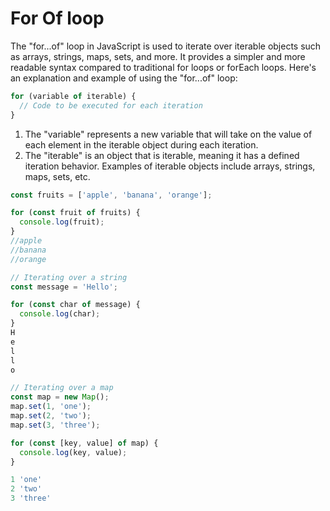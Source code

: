 # For Of loop
The "for...of" loop in JavaScript is used to iterate over iterable objects such as arrays, strings, maps, sets, and more. It provides a simpler and more readable syntax compared to traditional for loops or forEach loops. Here's an explanation and example of using the "for...of" loop:

```javascript
for (variable of iterable) {
  // Code to be executed for each iteration
}

```
1. The "variable" represents a new variable that will take on the value of each element in the iterable object during each iteration.
2. The "iterable" is an object that is iterable, meaning it has a defined iteration behavior. Examples of iterable objects include arrays, strings, maps, sets, etc.

```javascript
const fruits = ['apple', 'banana', 'orange'];

for (const fruit of fruits) {
  console.log(fruit);
}
//apple
//banana
//orange

```

```javascript
// Iterating over a string
const message = 'Hello';

for (const char of message) {
  console.log(char);
}
H
e
l
l
o

```

```javascript
// Iterating over a map
const map = new Map();
map.set(1, 'one');
map.set(2, 'two');
map.set(3, 'three');

for (const [key, value] of map) {
  console.log(key, value);
}

1 'one'
2 'two'
3 'three'

```


